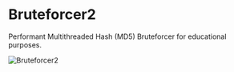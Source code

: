 # Bruteforcer2
Performant Multithreaded Hash (MD5) Bruteforcer for educational purposes.

![Bruteforcer2](https://i.imgur.com/CJZwQrf.png "Bruteforcer2")

